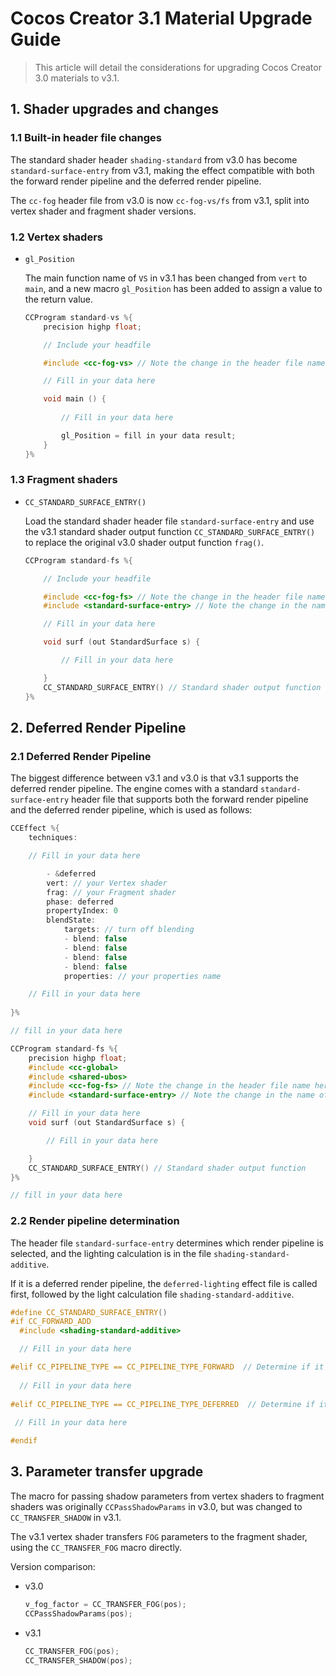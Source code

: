 # Cocos Creator 3.1 Material Upgrade Guide

> This article will detail the considerations for upgrading Cocos Creator 3.0 materials to v3.1.

## 1. Shader upgrades and changes

### 1.1 Built-in header file changes

The standard shader header `shading-standard` from v3.0 has become `standard-surface-entry` from v3.1, making the effect compatible with both the forward render pipeline and the deferred render pipeline.

The `cc-fog` header file from v3.0 is now `cc-fog-vs/fs` from v3.1, split into vertex shader and fragment shader versions.

### 1.2 Vertex shaders

- `gl_Position`

    The main function name of `VS` in v3.1 has been changed from `vert` to `main`, and a new macro `gl_Position` has been added to assign a value to the return value.

    ```c
    CCProgram standard-vs %{
        precision highp float;  

        // Include your headfile

        #include <cc-fog-vs> // Note the change in the header file name here
    
        // Fill in your data here

        void main () {
        
            // Fill in your data here

            gl_Position = fill in your data result;
        }
    }%
    ```

### 1.3 Fragment shaders

- `CC_STANDARD_SURFACE_ENTRY()`

    Load the standard shader header file `standard-surface-entry` and use the v3.1 standard shader output function `CC_STANDARD_SURFACE_ENTRY()` to replace the original v3.0 shader output function `frag()`.

    ```c
    CCProgram standard-fs %{
  
        // Include your headfile
   
        #include <cc-fog-fs> // Note the change in the header file name here
        #include <standard-surface-entry> // Note the change in the name of the standard shader header file here

        // Fill in your data here

        void surf (out StandardSurface s) {
 
            // Fill in your data here

        }
        CC_STANDARD_SURFACE_ENTRY() // Standard shader output function
    }%
    ```

## 2. Deferred Render Pipeline

### 2.1 Deferred Render Pipeline

The biggest difference between v3.1 and v3.0 is that v3.1 supports the deferred render pipeline. The engine comes with a standard `standard-surface-entry` header file that supports both the forward render pipeline and the deferred render pipeline, which is used as follows:

```c
CCEffect %{
    techniques:

    // Fill in your data here

        - &deferred
        vert: // your Vertex shader
        frag: // your Fragment shader
        phase: deferred
        propertyIndex: 0
        blendState:
            targets: // turn off blending
            - blend: false
            - blend: false
            - blend: false
            - blend: false
            properties: // your properties name

    // Fill in your data here
            
}%

// fill in your data here

CCProgram standard-fs %{
    precision highp float;
    #include <cc-global>
    #include <shared-ubos>
    #include <cc-fog-fs> // Note the change in the header file name here.
    #include <standard-surface-entry> // Note the change in the name of the standard shader header file here

    // Fill in your data here
    void surf (out StandardSurface s) {

        // Fill in your data here

    }
    CC_STANDARD_SURFACE_ENTRY() // Standard shader output function
}%

// fill in your data here

```

### 2.2 Render pipeline determination

The header file `standard-surface-entry` determines which render pipeline is selected, and the lighting calculation is in the file `shading-standard-additive`.

If it is a deferred render pipeline, the `deferred-lighting` effect file is called first, followed by the light calculation file `shading-standard-additive`.

```c
#define CC_STANDARD_SURFACE_ENTRY()                                 
#if CC_FORWARD_ADD                                                 
  #include <shading-standard-additive>

  // Fill in your data here

#elif CC_PIPELINE_TYPE == CC_PIPELINE_TYPE_FORWARD  // Determine if it is the forward render pipeline
 
  // Fill in your data here
   
#elif CC_PIPELINE_TYPE == CC_PIPELINE_TYPE_DEFERRED  // Determine if it is the deferred render pipeline
       
 // Fill in your data here

#endif
```

## 3. Parameter transfer upgrade

The macro for passing shadow parameters from vertex shaders to fragment shaders was originally `CCPassShadowParams` in v3.0, but was changed to `CC_TRANSFER_SHADOW` in v3.1.

The v3.1 vertex shader transfers `FOG` parameters to the fragment shader, using the `CC_TRANSFER_FOG` macro directly.

Version comparison:

- v3.0

    ```c
    v_fog_factor = CC_TRANSFER_FOG(pos);
    CCPassShadowParams(pos);  
    ```

- v3.1

    ```c
    CC_TRANSFER_FOG(pos);
    CC_TRANSFER_SHADOW(pos);
    ```
